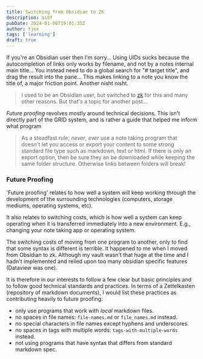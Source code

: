 ```yaml
---
title: Switching from Obsidian to ZK
description: asdf
pubDate: 2024-01-06T19:01:33Z
author: tjex
tags: ['learning']
draft: true
---
```


If you're an Obsidian user then I'm sorry... Using UIDs sucks because the
autocompletion of links only works by filename, and not by a notes internal
main title... You instead need to do a global search for "# target title", and
drag the result into the pane... This makes linking to a note you know the
title of, a major friction point. Another nisht nisht.

> I used to be an Obsidian user, but switched to [zk](https://github.com/zk-org/zk) for this and many other 
> reasons. But that's a topic for another post...

*Future proofing* revolves mostly around technical decisions. This isn't directly part of 
the GRID system, and is rather a guide that helped me inform what program

> As a steadfast rule; *never*, *ever* use a note taking program that doesn't
> let you access or export your content to some strong standard file type such
> as markdown, text or html. If there is only an export option, then be sure
> they an be downloaded while keeping the same folder structure. Otherwise
> links between folders will break!

### Future Proofing

'Future proofing' relates to how well a system will keep working through the
development of the surrounding technologies (computers, storage mediums, operating systems, etc).

It also relates to switching costs, which is how well a system can keep operating when it is 
transferred immediately into a new environment. E.g., changing your note taking app or operating system.

The switching costs of moving from one program to another, only to find that
some syntax is different is terrible. It happened to me when I moved from
Obsidian to zk. Although my vault wasn't that huge at the time and I hadn't
implemented and relied upon too many obsidian specific features (Dataview was
one). 

It is therefore in our interests to follow a few clear but basic principles and to 
follow good technical standards and practices. In terms of a Zettelkasten (repository of 
markdown documents), I would list these practices as contributing heavily to future proofing:

- only use programs that work with *local* markdown files.
- no spaces in file names: `file-names.md` or `file_names.md` instead.
- no special characters in file names except hyphens and underscores. 
- no spaces in tags with multiple words: `tags-with-multiple-words` instead.
- not using programs that have syntax that differs from standard markdown spec.
 




